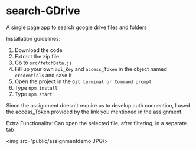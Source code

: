 # search-GDrive
A single page app to search google drive files and folders



Installation guidelines:

1. Download the code
2. Extract the zip file
3. Go to ```src/fetchData.js``` 
4. Fill up your own ```api_Key``` and ```access_Token``` in the object named ```credentials``` and save it
5. Open the project in the ```Git terminal or Command prompt```
5. Type ```npm install```
7. Type ```npm start```



Since the assignment doesn't require us to develop auth connection, I used the access_Token provided by the link you mentioned in the assignment.

Extra Functionality: Can open the selected file, after filtering, in a separate tab


<img src='public/assignmentdemo.JPG/>


